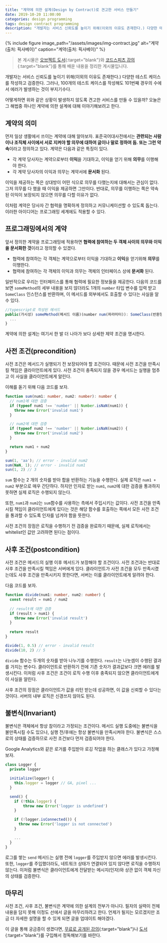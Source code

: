 ```yaml
---
title: "계약에 의한 설계(Design by Contract)로 견고한 서비스 만들기"
date: 2019-10-20 11:00:00
categories: design programming
tags: design contract programming
description: "개발자는 서비스 신뢰도를 높이기 위해(이외의 이유도 존재한다.) 다양한 테스트 케이스를 작성하고 검증한다. 그러나, 100개의 테스트 케이스를 작성해도 101번째 경우의 수에서 에러가 발생하는 것이 부지기수다. 어떻게하면 위와 같은 상황이 발생하지 않도록 견고한 서비스를 만들 수 있을까? 오늘은 그 해법중 하나인 계약에 의한 설계에 대해 이야기해보려고 한다."
---
```


{% include figure image_path="/assets/images/img-contract.jpg" alt="계약(출처: 픽사베이)" caption="계약(출처: 픽사베이)" %}

> 본 게시물은 [오브젝트 도서](https://www.aladin.co.kr/shop/wproduct.aspx?ItemId=193681076){:target="blank"}와 [코드스피츠 강의](https://www.youtube.com/playlist?list=PLBNdLLaRx_rLOQsMCWxvawSUVI6cXoMsk){:target="blank"}를 통해 배운 내용을 정리한 게시물입니다.

개발자는 서비스 신뢰도를 높이기 위해(이외의 이유도 존재한다.) 다양한 테스트 케이스를 작성하고 검증한다. 그러나, 100개의 테스트 케이스를 작성해도 101번째 경우의 수에서 에러가 발생하는 것이 부지기수다.

어떻게하면 위와 같은 상황이 발생하지 않도록 견고한 서비스를 만들 수 있을까? 오늘은 그 해법중 하나인 계약에 의한 설계에 대해 이야기해보려고 한다.

## 계약의 의미

먼저 일상 생활에서 쓰이는 계약에 대해 알아보자. 표준국어대사전에서는 **관련되는 사람이나 조직체 사이에서 서로 지켜야 할 의무에 대하여 글이나 말로 정하여 둠. 또는 그런 약속**이라고 정의하고 있다. 계약은 다음과 같은 특징이 있다.

- 각 계약 당사자는 계약으로부터 **이익**을 기대하고, 이익을 얻기 위해 **의무**를 이행해야 한다.
- 각 계약 당사자의 이익과 의무는 계약서에 **문서화** 된다.

이익을 제공하는 쪽은 상대방이 어떤 식으로 의무를 다했는지에 대해서는 관심이 없다. 그저 의무를 다 했을 때 이익을 제공하면 그만이다. 반대로, 의무를 이행하는 쪽은 약속된 이익이 보장되지 않으면 의무를 다할 이유가 없다.

이처럼 계약은 당사자 간 협력을 명확하게 정의하고 커뮤니케이션할 수 있도록 돕는다. 이러한 아이디어는 프로그래밍 세계에도 적용할 수 있다.

## 프로그래밍에서의 계약

앞서 정의한 계약을 프로그래밍에 적용하면 **협력에 참여하는 두 객체 사이의 의무와 이익을 문서화한 것**이라고 정의할 수 있겠다.

- 협력에 참여하는 각 객체는 계약으로부터 이익을 기대하고 **이익**을 얻기위해 **의무**를 이행한다.
- 협력에 참여하는 각 객체의 이익과 의무는 객체의 인터페이스 상에 **문서화** 된다.

일반적으로 우리는 인터페이스를 통해 협력에 필요한 정보들을 제공한다. 다음의 코드를 보면 `someMethod`의 세부 내용을 보지 않더라도 1개의 `number` 타입 변수를 입력 받고 `SomeClass` 인스턴스를 반환하며,  이 메서드를 외부에서도 호출할 수 있다는 사실을 알 수 있다.

```typescript
//typescript로 작성된 메서드
public(가시성) someMethod(메서드 이름)(number num(파라미터)): SomeClass(반환형) {
  ...
}
```

계약에 의한 설계는 여기서 한 발 더 나아가 보다 상세한 제약 조건을 명시한다.

## 사전 조건(precondition)

사전 조건은 메서드가 실행되기 전 보장되어야 할 조건이다. 때문에 사전 조건을 만족시킬 책임은 클라이언트에게 있다. 사전 조건이 충족되지 않을 경우 메서드는 실행을 멈추고 이 사실을 클라이언트에게 알린다.

이해를 돋기 위해 다음 코드를 보자.

```typescript
function sum(num1: number, num2: number): number {
  // num1에 대한 검증
  if (typeof num1 !== 'number' || Number.isNaN(num1)) {
    throw new Error('invalid num1')
  }

  // num2에 대한 검증
  if (typeof num2 !== 'number' || Number.isNaN(num2)) {
    throw new Error('invalid num2')
  }

  return num1 + num2
}

sum(1, 'aa'); // error - invalid num2
sum(NaN, 1); // error - invalid num1
sun(1, 2) // 3
```

`sum` 함수는 2 개의 숫자를 받아 합을 반환하는 기능을 수행한다. 실제 로직은 `num1 + num2` 부분으로 매우 간단하다. 하지만 인자로 받는 `num1`, `num2`에 대한 검증을 통과하지 못하면 실제 로직은 수행되지 않는다.

또한, `num1`과 `num2`는 `sum`함수를 사용하는 측에서 주입시키는 값이다. 사전 조건을 만족시킬 책임이 클라이언트에게 있다는 것은 해당 함수를 호출하는 쪽에서 모든 사전 조건을 통과할 수 있도록 인자를 넘겨야 함을 뜻한다.

사전 조건의 장점은 로직을 수행하기 전 검증을 완료하기 때문에, 실제 로직에서는 whitelist인 값만 고려하면 된다는 점이다.

## 사후 조건(postcondition)

사전 조건은 메서드의 실행 이후 메서드가 보장해야 할 조건이다. 사전 조건과는 반대로 사후 조건을 만족시킬 책임은 서버에게 있다. 클라이언트가 사전 조건을 모두 만족시켰는데도 사후 조건을 만족시키지 못한다면, 서버는 이를 클라이언트에게 알려야 한다.

다음 코드를 보자.

```typescript
function divide(num1: number, num2: number) {
  const result = num1 / num2
  
  // result에 대한 검증
  if (result > num1) {
    throw new Error('invalid result')
  }
  
  return result
}

divide(1, 0.5) // error - invalid result
divide(10, 2) // 5
```

`divide` 함수는 두개의 숫자를 받아 나누기를 수행한다. `result`는 나눗셈이 수행된 결과를 가지는 변수다. 클라이언트로 반환하기 전에 기존 숫자가 결과값보다 크면 에러를 발생시킨다. 이처럼 사후 조건은 조건이 로직 수행 이후 충족되지 않으면 클라이언트에게 이 사실을 알린다. 

사후 조건의 장점은 클라이언트가 값을 리턴 받는데 성공하면, 이 값을 신뢰할 수 있다는 것이다. 서버의 내부 로직은 신경쓰지 않아도 된다.

## 불변식(Invariant)

불변식은 객체에서 항상 참이라고 가정되는 조건이다. 메서드 실행 도중에는 불변식을 불만족시킬 수도 있으나, 실행 전/후에는 항상 불변식을 만족시켜야 한다. 불변식은 스스로의 상태를 검증하므로 사전 조건보다 먼저 검증되어야 한다.

Google Analytics와 같은 로거를 주입받아 로깅 작업을 하는 클래스가 있다고 가정해보자.

```typescript
class Logger {
  private logger

  initialize(logger) {
    this.logger = logger // GA, pixel ...
  }

  send() {
    if (!this.logger) {
        throw new Error('logger is undefined')
    }

    if (!logger.isConnected()) {
      throw new Error('logger is not connected')
    }

    ...
  }
}
```

로그를 쌓는 `send` 메서드는 실행 전에 `logger`를 주입받지 않으면 에러를 발생시킨다. 또한, `logger`를 주입했더라도, 네트워크 상태가 연결되어 있지 않다면 로직을 수행하지 않는다. 이처럼 불변식은 클라이언트에게 전달받는 메시지(인자)와 상관 없이 객체 자신의 상태를 검증한다.

## 마무리

사전 조건, 사후 조건, 불변식은 계약에 의한 설계의 전부가 아니다. 필자의 실력이 전체 내용을 담지 못해 이정도 선에서 글을 마무리하려고 한다. 언제가 될지는 모르겠지만 조금 더 자세한 설명을 할 수 있게 되면 글을 업데이트 해야겠다.

이 글을 통해 궁금증이 생겼다면, [무료로 공개된 강의](https://youtu.be/U1vySD_wG78){:target="blank"}나 [도서](https://www.aladin.co.kr/shop/wproduct.aspx?ItemId=193681076){:target="blank"}를 구입해서 정독해보기를 바란다.
